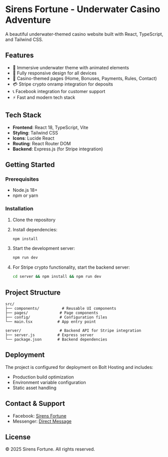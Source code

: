 # Sirens Fortune - Underwater Casino Adventure

A beautiful underwater-themed casino website built with React, TypeScript, and Tailwind CSS.

## Features

- 🌊 Immersive underwater theme with animated elements
- 📱 Fully responsive design for all devices
- 🎰 Casino-themed pages (Home, Bonuses, Payments, Rules, Contact)
- 💳 Stripe crypto onramp integration for deposits
- 📞 Facebook integration for customer support
- ⚡ Fast and modern tech stack

## Tech Stack

- **Frontend**: React 18, TypeScript, Vite
- **Styling**: Tailwind CSS
- **Icons**: Lucide React
- **Routing**: React Router DOM
- **Backend**: Express.js (for Stripe integration)

## Getting Started

### Prerequisites

- Node.js 18+ 
- npm or yarn

### Installation

1. Clone the repository
2. Install dependencies:
   ```bash
   npm install
   ```

3. Start the development server:
   ```bash
   npm run dev
   ```

4. For Stripe crypto functionality, start the backend server:
   ```bash
   cd server && npm install && npm run dev
   ```

## Project Structure

```
src/
├── components/          # Reusable UI components
├── pages/              # Page components
├── config/             # Configuration files
└── main.tsx           # App entry point

server/                 # Backend API for Stripe integration
├── server.js          # Express server
└── package.json       # Backend dependencies
```

## Deployment

The project is configured for deployment on Bolt Hosting and includes:
- Production build optimization
- Environment variable configuration
- Static asset handling

## Contact & Support

- Facebook: [Sirens Fortune](https://www.facebook.com/sirens2fortune/)
- Messenger: [Direct Message](https://m.me/sirens2fortune)

## License

© 2025 Sirens Fortune. All rights reserved.